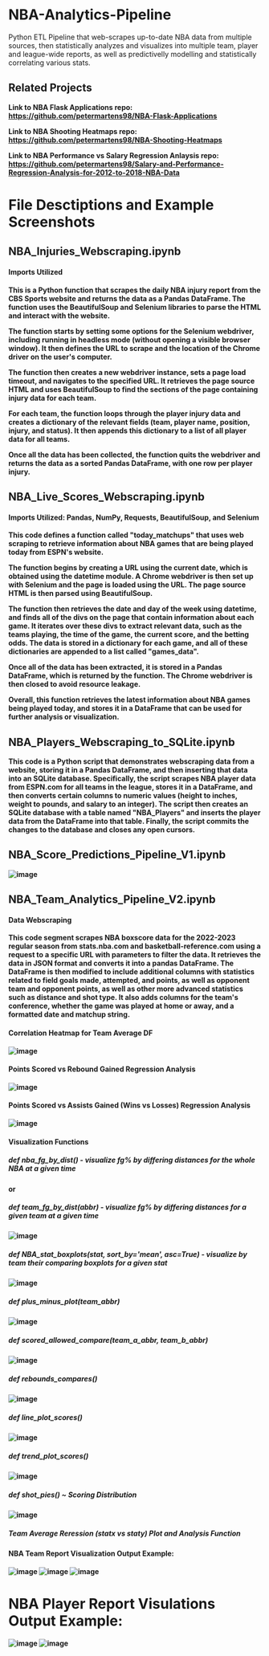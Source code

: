 # NBA-Analytics-Pipeline
Python ETL Pipeline that web-scrapes up-to-date NBA data from multiple sources, then statistically analyzes and visualizes into multiple team, player and league-wide reports, as well as predictivelly modelling and statistically correlating various stats.
## Related Projects
<b>Link to NBA Flask Applications repo:<b> https://github.com/petermartens98/NBA-Flask-Applications

<b>Link to NBA Shooting Heatmaps repo: <b> https://github.com/petermartens98/NBA-Shooting-Heatmaps

<b>Link to NBA Performance vs Salary Regression Anlaysis repo: <b>https://github.com/petermartens98/Salary-and-Performance-Regression-Analysis-for-2012-to-2018-NBA-Data

# File Desctiptions and Example Screenshots
## NBA_Injuries_Webscraping.ipynb
#### Imports Utilized
This is a Python function that scrapes the daily NBA injury report from the CBS Sports website and returns the data as a Pandas DataFrame. The function uses the BeautifulSoup and Selenium libraries to parse the HTML and interact with the website.

The function starts by setting some options for the Selenium webdriver, including running in headless mode (without opening a visible browser window). It then defines the URL to scrape and the location of the Chrome driver on the user's computer. 

The function then creates a new webdriver instance, sets a page load timeout, and navigates to the specified URL. It retrieves the page source HTML and uses BeautifulSoup to find the sections of the page containing injury data for each team.

For each team, the function loops through the player injury data and creates a dictionary of the relevant fields (team, player name, position, injury, and status). It then appends this dictionary to a list of all player data for all teams.

Once all the data has been collected, the function quits the webdriver and returns the data as a sorted Pandas DataFrame, with one row per player injury.

## NBA_Live_Scores_Webscraping.ipynb
#### Imports Utilized: Pandas, NumPy, Requests, BeautifulSoup, and Selenium
This code defines a function called "today_matchups" that uses web scraping to retrieve information about NBA games that are being played today from ESPN's website.

The function begins by creating a URL using the current date, which is obtained using the datetime module. A Chrome webdriver is then set up with Selenium and the page is loaded using the URL. The page source HTML is then parsed using BeautifulSoup.

The function then retrieves the date and day of the week using datetime, and finds all of the divs on the page that contain information about each game. It iterates over these divs to extract relevant data, such as the teams playing, the time of the game, the current score, and the betting odds. The data is stored in a dictionary for each game, and all of these dictionaries are appended to a list called "games_data".

Once all of the data has been extracted, it is stored in a Pandas DataFrame, which is returned by the function. The Chrome webdriver is then closed to avoid resource leakage.

Overall, this function retrieves the latest information about NBA games being played today, and stores it in a DataFrame that can be used for further analysis or visualization.

## NBA_Players_Webscraping_to_SQLite.ipynb
This code is a Python script that demonstrates webscraping data from a website, storing it in a Pandas DataFrame, and then inserting that data into an SQLite database. Specifically, the script scrapes NBA player data from ESPN.com for all teams in the league, stores it in a DataFrame, and then converts certain columns to numeric values (height to inches, weight to pounds, and salary to an integer). The script then creates an SQLite database with a table named "NBA_Players" and inserts the player data from the DataFrame into that table. Finally, the script commits the changes to the database and closes any open cursors.

## NBA_Score_Predictions_Pipeline_V1.ipynb
![image](https://user-images.githubusercontent.com/87671757/217118003-b9600697-8872-49d3-abb3-b802d250dc68.png)

## NBA_Team_Analytics_Pipeline_V2.ipynb
#### Data Webscraping
This code segment scrapes NBA boxscore data for the 2022-2023 regular season from stats.nba.com and basketball-reference.com using a request to a specific URL with parameters to filter the data. It retrieves the data in JSON format and converts it into a pandas DataFrame. The DataFrame is then modified to include additional columns with statistics related to field goals made, attempted, and points, as well as opponent team and opponent points, as well as other more advanced statistics such as distance and shot type. It also adds columns for the team's conference, whether the game was played at home or away, and a formatted date and matchup string. 

#### Correlation Heatmap for Team Average DF
![image](https://user-images.githubusercontent.com/87671757/235541616-6c0d92de-e570-4bcb-98b9-d375dc16c75b.png)

#### Points Scored vs Rebound Gained Regression Analysis 
  ![image](https://github.com/petermartens98/NBA-Analytics-Pipeline/assets/87671757/cefdf60f-1c0b-4779-9d03-aac381f4d6d9)

#### Points Scored vs Assists Gained (Wins vs Losses) Regression Analysis 
  ![image](https://github.com/petermartens98/NBA-Analytics-Pipeline/assets/87671757/c1b364f0-5ff6-4dbf-b27a-5cedc003122d)

  
#### Visualization Functions
##### def nba_fg_by_dist() - visualize fg% by differing distances for the whole NBA at a given time
or 
##### def team_fg_by_dist(abbr) - visualize fg% by differing distances for a given team at a given time
![image](https://user-images.githubusercontent.com/87671757/235541363-44827d57-2728-401e-821f-0a5a4d058930.png)

##### def NBA_stat_boxplots(stat, sort_by='mean', asc=True) - visualize by team their comparing boxplots for a given stat
![image](https://user-images.githubusercontent.com/87671757/235541852-8417ae48-0d5b-46fa-80d0-737c115f1636.png)

##### def plus_minus_plot(team_abbr)
![image](https://user-images.githubusercontent.com/87671757/235542379-067a2a60-69d2-4c7d-b7da-f77749fcac0b.png)

##### def scored_allowed_compare(team_a_abbr, team_b_abbr)
![image](https://user-images.githubusercontent.com/87671757/235542460-a86dee52-fa7e-4b8b-b68c-4484f896182d.png)

##### def rebounds_compares()
  ![image](https://github.com/petermartens98/NBA-Analytics-Pipeline/assets/87671757/79c3c06a-b2d3-48fb-bccd-fc266a3a9d27)

##### def line_plot_scores()
 ![image](https://github.com/petermartens98/NBA-Analytics-Pipeline/assets/87671757/8b43e86f-17c5-464d-869d-793199f9837d)

##### def trend_plot_scores()
  ![image](https://github.com/petermartens98/NBA-Analytics-Pipeline/assets/87671757/9e30ef0b-0cb9-4d14-8424-c5d3e87ab826)

##### def shot_pies() ~ Scoring Distribution 
  ![image](https://github.com/petermartens98/NBA-Analytics-Pipeline/assets/87671757/48585838-4b79-4d1f-8935-e53df2d0aa6e)

##### Team Average Reression (statx vs staty) Plot and Analysis Function
 

#### NBA Team Report Visualization Output Example:

![image](https://user-images.githubusercontent.com/87671757/216219222-f99764e9-e5b8-4450-929f-6c8b9c97a84c.png)
![image](https://user-images.githubusercontent.com/87671757/216219308-b41a6362-9866-439c-a14e-758fad5c3114.png)
![image](https://user-images.githubusercontent.com/87671757/216219426-bd3a4156-36d1-4f42-ab56-b01d85eb3e4a.png)

# NBA Player Report Visulations Output Example:

![image](https://user-images.githubusercontent.com/87671757/216218031-e24163fd-ed3a-4ca7-86f0-b5485a0cb23e.png)
![image](https://user-images.githubusercontent.com/87671757/216218377-ca8740ea-2d17-42de-a8ea-6d081fd4d08e.png)

